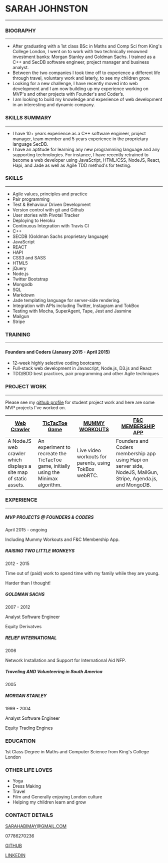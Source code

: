 # SARAH JOHNSTON
-------------------------------
### BIOGRAPHY
---
* After graduating with a 1st class BSc in Maths and Comp Sci from King's College London, I went on to work with two technically renowned investment banks: Morgan Stanley and Goldman Sachs.  I trained as a C++ and SecDB software engineer, project manager and business analyst.
*  Between the two companies I took time off to experience a different life through travel, voluntary work and laterly, to see my children grow.
* Looking for a new challenge, I have recently moved into web development and I am now building up my experience working on MVP's and other projects with Founder's and Coder’s.
* I am looking to build my knowledge and experience of web development in an interesting and dynamic company.

### SKILLS SUMMARY
---
* I have 10+ years experience as a C++ software engineer, project manager, team member and 5 years experience in the proprietary language SecDB.  
* I have an aptitude for learning any new programming language and any supporting technologies.  For instance, I have recently retrained to become a web developer using JavaScript, HTML/CSS, NodeJS, React, Hapi, and Jade as well as Agile TDD method's for testing.

### SKILLS
---
* Agile values, principles and practice
* Pair programming
* Test & Behaviour Driven Development
* Version control with git and Github
* User stories with Pivotal Tracker
* Deploying to Heroku
* Continuous Integration with Travis CI
* C++
* SECDB (Goldman Sachs proprietary language)
* JavaScript
* REACT
* HAPI
* CSS3 and SASS
* HTML5
* jQuery
* Node.js
* Twitter Bootstrap
* Mongodb
* SQL
* Markdown
* Jade templating language for server-side rendering.
* Integration with APIs including Twitter, Instagram and TokBox
* Testing with Mocha, SuperAgent, Tape, Jest and Jasmine
* Mailgun
* Stripe

### TRAINING
---
#### Founders and Coders (January 2015 - April 2015)

* 12-week highly selective coding bootcamp
* Full-stack web development in Javascript, Node.js, D3.js and React
* TDD/BDD best practices, pair programming and other Agile techniques

### PROJECT WORK
---
Please see my [github profile](https://github.com/sarahabimay) for student project work and here are some MVP projects I've worked on.

[Web Crawler ](https://github.com/sarahabimay/Creepy) | [TicTacToe Game ](https://github.com/sarahabimay/TicTacToe) | [MUMMY WORKOUTS](https://github.com/AKSJ) | [F&C MEMBERSHIP APP](https://github.com/wheres-my-receipt/give_me_your_money)
--- | --- | --- | ---
A NodeJS web crawler which displays a site map of static assets. | An experiment to recreate the TicTacToe game, initially using the Minimax algorithm. | Live video workouts for parents, using TokBox webRTC. |  Founders and Coders membership app using Hapi on server side, NodeJS, MailGun, Stripe, Agenda.js, and MongoDB.

### EXPERIENCE
---
##### MVP PROJECTS @ FOUNDERS & CODERS
April 2015 - ongoing

Including Mummy Workouts and F&C Membership App.

##### RAISING TWO LITTLE MONKEYS
2012 - 2015

Time out of (paid) work to spend time with my family while they are young.

Harder than I thought!

##### GOLDMAN SACHS
2007 - 2012

Analyst Software Engineer 

Equity Derivatves


##### RELIEF INTERNATIONAL
2006

Network Installation and Support for International Aid NFP.


##### Traveling AND Volunteering in South America
2005


##### MORGAN STANLEY
1999 - 2004

Analyst Software Engineer

Equity Trading Engines


### EDUCATION

1st Class Degree in Maths and Computer Science from King's College London

### OTHER LIFE LOVES
* Yoga
* Dress Making
* Travel
* Film and Generally enjoying London culture
* Helping my children learn and grow

### CONTACT DETAILS
SARAHABIMAY@GMAIL.COM

07786270236

[GITHUB](https://github.com/sarahabimay) 

[LINKEDIN](https://uk.linkedin.com/pub/sarah-johnston/15/317/741)
